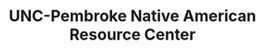 ---
layout: repo
title: "UNC-Pembroke Native American Resource Center"
id: 5355
permalink: repos/5355/
---